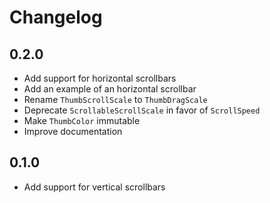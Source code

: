 # Changelog

## 0.2.0

* Add support for horizontal scrollbars
* Add an example of an horizontal scrollbar
* Rename `ThumbScrollScale` to `ThumbDragScale`
* Deprecate `ScrollableScrollScale` in favor of `ScrollSpeed`
* Make `ThumbColor` immutable
* Improve documentation

## 0.1.0

* Add support for vertical scrollbars
